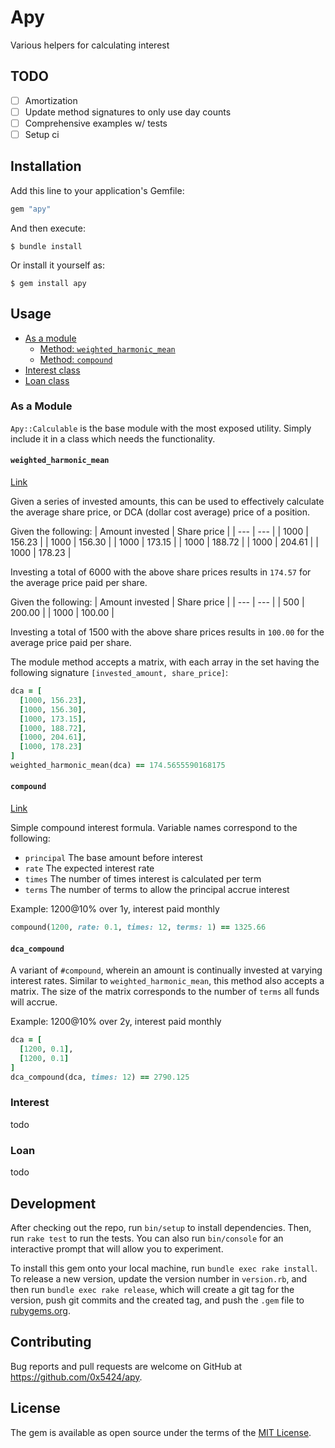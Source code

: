 # Apy

Various helpers for calculating interest

## TODO
- [ ] Amortization
- [ ] Update method signatures to only use day counts
- [ ] Comprehensive examples w/ tests
- [ ] Setup ci

## Installation

Add this line to your application's Gemfile:

```ruby
gem "apy"
```

And then execute:

    $ bundle install

Or install it yourself as:

    $ gem install apy

## Usage

- [As a module](#as-a-module)
  - [Method: `weighted_harmonic_mean`](#weighted-harmonic-mean)
  - [Method: `compound`](#compound)
- [Interest class](#interest)
- [Loan class](#loan)


### As a Module
`Apy::Calculable` is the base module with the most exposed utility. Simply include it in a class which needs the functionality.

#### `weighted_harmonic_mean`
[Link](https://www.investopedia.com/terms/h/harmonicaverage.asp#mntl-sc-block_1-0-9)

Given a series of invested amounts, this can be used to effectively calculate the average share price, or DCA (dollar cost average) price of a position.

Given the following:
| Amount invested | Share price |
| --- | --- |
| 1000 | 156.23 |
| 1000 | 156.30 |
| 1000 | 173.15 |
| 1000 | 188.72 |
| 1000 | 204.61 |
| 1000 | 178.23 |

Investing a total of 6000 with the above share prices results in `174.57` for the average price paid per share.

Given the following:
| Amount invested | Share price |
| --- | --- |
| 500 | 200.00 |
| 1000 | 100.00 |

Investing a total of 1500 with the above share prices results in `100.00` for the average price paid per share.

The module method accepts a matrix, with each array in the set having the following signature `[invested_amount, share_price]`:
```ruby
dca = [
  [1000, 156.23],
  [1000, 156.30],
  [1000, 173.15],
  [1000, 188.72],
  [1000, 204.61],
  [1000, 178.23]
]
weighted_harmonic_mean(dca) == 174.5655590168175
```

#### `compound`
[Link](https://www.thecalculatorsite.com/articles/finance/compound-interest-formula.php)

Simple compound interest formula. Variable names correspond to the following:
- `principal` The base amount before interest
- `rate` The expected interest rate
- `times` The number of times interest is calculated per term
- `terms` The number of terms to allow the principal accrue interest

Example: 1200@10% over 1y, interest paid monthly
```ruby
compound(1200, rate: 0.1, times: 12, terms: 1) == 1325.66
```

#### `dca_compound`
A variant of `#compound`, wherein an amount is continually invested at varying interest rates. Similar to `weighted_harmonic_mean`, this method also accepts a matrix. The size of the matrix corresponds to the number of `terms` all funds will accrue.

Example: 1200@10% over 2y, interest paid monthly
```ruby
dca = [
  [1200, 0.1],
  [1200, 0.1]
]
dca_compound(dca, times: 12) == 2790.125
```

### Interest
todo

### Loan
todo

## Development

After checking out the repo, run `bin/setup` to install dependencies. Then, run `rake test` to run the tests. You can also run `bin/console` for an interactive prompt that will allow you to experiment.

To install this gem onto your local machine, run `bundle exec rake install`. To release a new version, update the version number in `version.rb`, and then run `bundle exec rake release`, which will create a git tag for the version, push git commits and the created tag, and push the `.gem` file to [rubygems.org](https://rubygems.org).

## Contributing

Bug reports and pull requests are welcome on GitHub at https://github.com/0x5424/apy.

## License

The gem is available as open source under the terms of the [MIT License](https://opensource.org/licenses/MIT).
